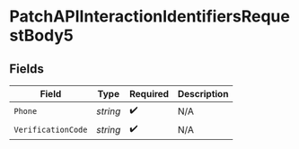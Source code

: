 # PatchAPIInteractionIdentifiersRequestBody5


## Fields

| Field              | Type               | Required           | Description        |
| ------------------ | ------------------ | ------------------ | ------------------ |
| `Phone`            | *string*           | :heavy_check_mark: | N/A                |
| `VerificationCode` | *string*           | :heavy_check_mark: | N/A                |